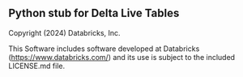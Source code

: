 ## Python stub for Delta Live Tables

Copyright (2024) Databricks, Inc.

This Software includes software developed at Databricks (https://www.databricks.com/) and its use is subject
to the included LICENSE.md file.
